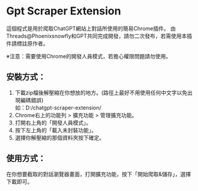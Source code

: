 # Gpt Scraper Extension

這個程式是用於爬取ChatGPT網站上對話所使用的簡易Chrome插件。
由Threads@Phoenixsnowfly和GPT共同完成開發，請勿二次發布，若需使用本插件請標註原作者。

※注意：需要使用Chrome的開發人員模式，若擔心權限問題請勿使用。

## 安裝方式：
1. 下載zip檔後解壓縮在你想放的地方。(路徑上最好不用使用任何中文字以免出現編碼錯誤)  
  如：D:/chatgpt-scraper-extension/
2. Chrome右上的功能列 > 擴充功能 > 管理擴充功能。
3. 打開右上角的「開發人員模式」。
4. 按下左上角的「載入未封裝功能」。
5. 選擇你解壓縮的那個資料夾按下確定。

## 使用方式：
在你想要截取的對話瀏覽器畫面，打開擴充功能，按下「開始爬取&儲存」，選擇下載即可。
